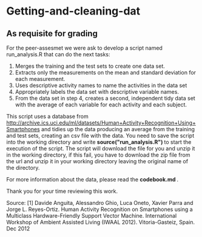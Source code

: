 # Getting-and-cleaning-dat
## As requisite for grading

For the peer-assesmet we were ask to develop a script named run_analysis.R that can do the next tasks:

1. Merges the training and the test sets to create one data set.
2. Extracts only the measurements on the mean and standard deviation for each measurement. 
3. Uses descriptive activity names to name the activities in the data set
4. Appropriately labels the data set with descriptive variable names. 
5. From the data set in step 4, creates a second, independent tidy data set with the average of each variable for each activity and each subject.

This script uses a database from http://archive.ics.uci.edu/ml/datasets/Human+Activity+Recognition+Using+Smartphones and tidies up the data producing an average from the training and test sets, creating an csv file with the data.  You need to save the script into the working directory and write <b> source("run_analysis.R") </b> to start the execution of the script.  The script will download the file for you and unzip it in the working directory, if this fail, you have to download the zip file from the url and unzip it in your working directory leaving the original name of the directory.

For more information about the data, please read the <b> codebook.md </b>. 

Thank you for your time reviewing this work.

Source:
[1] Davide Anguita, Alessandro Ghio, Luca Oneto, Xavier Parra and Jorge L. Reyes-Ortiz. Human Activity Recognition on Smartphones using a Multiclass Hardware-Friendly Support Vector Machine. International Workshop of Ambient Assisted Living (IWAAL 2012). Vitoria-Gasteiz, Spain. Dec 2012
